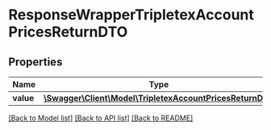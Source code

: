 # ResponseWrapperTripletexAccountPricesReturnDTO

## Properties
Name | Type | Description | Notes
------------ | ------------- | ------------- | -------------
**value** | [**\Swagger\Client\Model\TripletexAccountPricesReturnDTO**](TripletexAccountPricesReturnDTO.md) |  | [optional] 

[[Back to Model list]](../../README.md#documentation-for-models) [[Back to API list]](../../README.md#documentation-for-api-endpoints) [[Back to README]](../../README.md)

